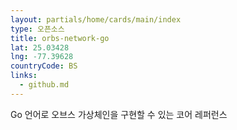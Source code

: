 ```yaml
---
layout: partials/home/cards/main/index
type: 오픈소스
title: orbs-network-go
lat: 25.03428
lng: -77.39628
countryCode: BS
links:
  - github.md
---
```


Go 언어로 오브스 가상체인을 구현할 수 있는 코어 레퍼런스
